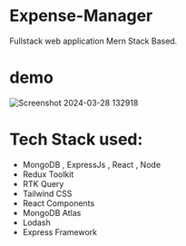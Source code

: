 # Expense-Manager
Fullstack web application Mern Stack Based.
# demo 
![Screenshot 2024-03-28 132918](https://github.com/shaileshthakur1/Expense-Manager/assets/110343920/da4f7b14-5346-477c-9d7f-c3380e41c95c)
# Tech Stack used:
- MongoDB , ExpressJs , React , Node
- Redux Toolkit
- RTK Query
- Tailwind CSS
- React Components
- MongoDB Atlas
- Lodash
- Express Framework

